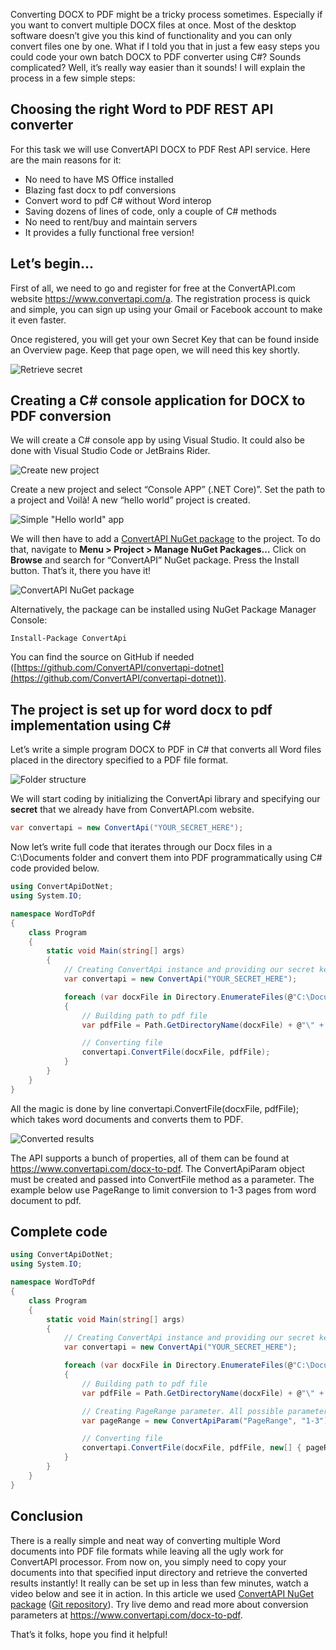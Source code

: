 Converting DOCX to PDF might be a tricky process sometimes. Especially if you want to convert multiple DOCX files at once. Most of the desktop software doesn’t give you this kind of functionality and you can only convert files one by one. What if I told you that in just a few easy steps you could code your own batch DOCX to PDF converter using C#? Sounds complicated? Well, it’s really way easier than it sounds! I will explain the process in a few simple steps:

## Choosing the right Word to PDF REST API converter

For this task we will use ConvertAPI DOCX to PDF Rest API service. Here are the main reasons for it:

* No need to have MS Office installed
* Blazing fast docx to pdf conversions
* Convert word to pdf C# without Word interop
* Saving dozens of lines of code, only a couple of C# methods
* No need to rent/buy and maintain servers
* It provides a fully functional free version!

## Let’s begin...

First of all, we need to go and register for free at the ConvertAPI.com website https://www.convertapi.com/a. The registration process is quick and simple, you can sign up using your Gmail or Facebook account to make it even faster.

Once registered, you will get your own Secret Key that can be found inside an Overview page. Keep that page open, we will need this key shortly.

![Retrieve secret](https://user-images.githubusercontent.com/62603039/77777970-f6e72d80-7058-11ea-94d8-6b7f7fe01318.png)

## Creating a C# console application for DOCX to PDF conversion

We will create a C# console app by using Visual Studio. It could also be done with Visual Studio Code or JetBrains Rider.

![Create new project](https://user-images.githubusercontent.com/62603039/77762236-e11a3e00-7041-11ea-988f-6823143b7d14.png)

Create a new project and select “Console APP” (.NET Core)”. Set the path to a project and Voilà! A new “hello world” project is created.

![Simple "Hello world" app](https://user-images.githubusercontent.com/62603039/77763796-496a1f00-7044-11ea-8246-e7b8213f95a5.png)

We will then have to add a [ConvertAPI NuGet package](https://www.nuget.org/packages/ConvertApi/) to the project. To do that, navigate to **Menu > Project > Manage NuGet Packages…** Click on **Browse** and search for “ConvertAPI” NuGet package. Press the Install button. That’s it, there you have it!

![ConvertAPI NuGet package](https://user-images.githubusercontent.com/62603039/77763863-656dc080-7044-11ea-91cc-b8eba344378c.png)

Alternatively, the package can be installed using NuGet Package Manager Console:

```Install-Package ConvertApi```

You can find the source on GitHub if needed ([https://github.com/ConvertAPI/convertapi-dotnet](https://github.com/ConvertAPI/convertapi-dotnet)).

## The project is set up for word docx to pdf implementation using C#

Let’s write a simple program DOCX to PDF in C# that converts all Word files placed in the directory specified  to a PDF file format. 

![Folder structure](https://user-images.githubusercontent.com/62603039/77894440-f5e31580-727d-11ea-8d74-259f24dbd725.png)

We will start coding by initializing the ConvertApi library and specifying our **secret** that we already have from ConvertAPI.com website.

```csharp
var convertapi = new ConvertApi("YOUR_SECRET_HERE");
```

Now let’s write full code that iterates through our Docx files in a C:\Documents folder and convert them into PDF programmatically using C# code provided below.

```csharp
using ConvertApiDotNet;
using System.IO;

namespace WordToPdf
{
    class Program
    {
        static void Main(string[] args)
        {
            // Creating ConvertApi instance and providing our secret key
            var convertapi = new ConvertApi("YOUR_SECRET_HERE");

            foreach (var docxFile in Directory.EnumerateFiles(@"C:\Documents"))
            {
                // Building path to pdf file
                var pdfFile = Path.GetDirectoryName(docxFile) + @"\" + Path.GetFileNameWithoutExtension(docxFile) + ".pdf";

                // Converting file
                convertapi.ConvertFile(docxFile, pdfFile);
            }
        }
    }
}
```

All the magic is done by line convertapi.ConvertFile(docxFile, pdfFile); which takes word documents and converts them to PDF.

![Converted results](https://user-images.githubusercontent.com/62603039/77894058-6c334800-727d-11ea-8163-fd88309e9ff8.png)

The API supports a bunch of properties, all of them can be found at https://www.convertapi.com/docx-to-pdf. The ConvertApiParam object must be created and passed into ConvertFile method as a parameter. The example below use PageRange to limit conversion to 1-3 pages from word document to pdf.

## Complete code

```csharp
using ConvertApiDotNet;
using System.IO;

namespace WordToPdf
{
    class Program
    {
        static void Main(string[] args)
        {
            // Creating ConvertApi instance and providing our secret key
            var convertapi = new ConvertApi("YOUR_SECRET_HERE");

            foreach (var docxFile in Directory.EnumerateFiles(@"C:\Documents"))
            {
                // Building path to pdf file
                var pdfFile = Path.GetDirectoryName(docxFile) + @"\" + Path.GetFileNameWithoutExtension(docxFile) + ".pdf";

                // Creating PageRange parameter. All possible parameters: https://www.convertapi.com/docx-to-pdf
                var pageRange = new ConvertApiParam("PageRange", "1-3");

                // Converting file
                convertapi.ConvertFile(docxFile, pdfFile, new[] { pageRange });
            }
        }
    }
}
```

## Conclusion

There is a really simple and neat way of converting multiple Word documents into PDF file formats while leaving all the ugly work for ConvertAPI processor. From now on, you simply need to copy your documents into that specified input directory and retrieve the converted results instantly! It really can be set up in less than few minutes, watch a video below and see it in action. In this article we used 
[ConvertAPI NuGet package](https://www.nuget.org/packages/ConvertApi/) ([Git repository](https://github.com/ConvertAPI/convertapi-dotnet)). Try live demo and read more about conversion parameters at https://www.convertapi.com/docx-to-pdf.

That’s it folks, hope you find it helpful!
